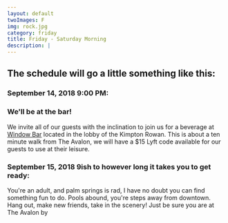 ```yaml
---
layout: default
twoImages: F
img: rock.jpg
category: friday
title: Friday - Saturday Morning
description: |
---
```


## The schedule will go a little something like this:  
### September 14, 2018 9:00 PM: <br/>
<i class="glyphicon glyphicons-glass" aria-hidden="true"></i>
### We'll be at the bar!
We invite all of our guests with the inclination to join us for a beverage at [Window Bar](http://www.rowanpalmsprings.com/palm-springs-restaurants/lobby-bar/?sitelinks=EatDrink&mrkgcl=1147&mrkgadid=3214004115&rkg_id=h-ccdf429909c077c95fbd5b3252adf89c_t-1525143709&utm_source=google&utm_medium=cpc&utm_campaign=RLSA_Brand-Hotel%2520Name_EXT&utm_term=rowan%2520palm%2520springs_103890524-VQ6-233336908229-VQ15-1t1-VQ16-c&adpos=1t1&creative=233336908229&device=c&matchtype=e&network=g) located in the lobby of the Kimpton Rowan.  This is about a ten minute walk from The Avalon, we will have a $15 Lyft code available for our guests to use at their leisure.

### September 15, 2018 9ish to however long it takes you to get ready:
You're an adult, and palm springs is rad, I have no doubt you can find something fun to do.  Pools abound, you're steps away from downtown.  Hang out, make new friends, take in the scenery! Just be sure you are at The Avalon by

